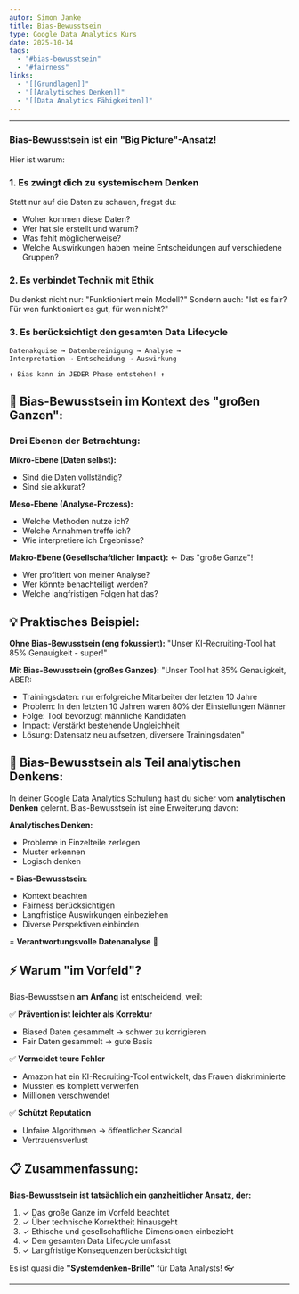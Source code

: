 ```yaml
---
autor: Simon Janke
title: Bias-Bewusstsein
type: Google Data Analytics Kurs
date: 2025-10-14
tags:
  - "#bias-bewusstsein"
  - "#fairness"
links:
  - "[[Grundlagen]]"
  - "[[Analytisches Denken]]"
  - "[[Data Analytics Fähigkeiten]]"
---
```

---

###  Bias-Bewusstsein ist  ein "Big Picture"-Ansatz!

Hier ist warum:

### 1. **Es zwingt dich zu systemischem Denken**

Statt nur auf die Daten zu schauen, fragst du:

- Woher kommen diese Daten?
- Wer hat sie erstellt und warum?
- Was fehlt möglicherweise?
- Welche Auswirkungen haben meine Entscheidungen auf verschiedene Gruppen?

### 2. **Es verbindet Technik mit Ethik**

Du denkst nicht nur: "Funktioniert mein Modell?" Sondern auch: "Ist es fair? Für wen funktioniert es gut, für wen nicht?"

### 3. **Es berücksichtigt den gesamten Data Lifecycle**

```
Datenakquise → Datenbereinigung → Analyse → 
Interpretation → Entscheidung → Auswirkung

↑ Bias kann in JEDER Phase entstehen! ↑
```

## 🔄 Bias-Bewusstsein im Kontext des "großen Ganzen":

### **Drei Ebenen der Betrachtung:**

**Mikro-Ebene (Daten selbst):**

- Sind die Daten vollständig?
- Sind sie akkurat?

**Meso-Ebene (Analyse-Prozess):**

- Welche Methoden nutze ich?
- Welche Annahmen treffe ich?
- Wie interpretiere ich Ergebnisse?

**Makro-Ebene (Gesellschaftlicher Impact):** ← Das "große Ganze"!

- Wer profitiert von meiner Analyse?
- Wer könnte benachteiligt werden?
- Welche langfristigen Folgen hat das?

## 💡 Praktisches Beispiel:

**Ohne Bias-Bewusstsein (eng fokussiert):** "Unser KI-Recruiting-Tool hat 85% Genauigkeit - super!"

**Mit Bias-Bewusstsein (großes Ganzes):** "Unser Tool hat 85% Genauigkeit, ABER:

- Trainingsdaten: nur erfolgreiche Mitarbeiter der letzten 10 Jahre
- Problem: In den letzten 10 Jahren waren 80% der Einstellungen Männer
- Folge: Tool bevorzugt männliche Kandidaten
- Impact: Verstärkt bestehende Ungleichheit
- Lösung: Datensatz neu aufsetzen, diversere Trainingsdaten"

## 🎯 Bias-Bewusstsein als Teil analytischen Denkens:

In deiner Google Data Analytics Schulung hast du sicher vom **analytischen Denken** gelernt. Bias-Bewusstsein ist eine Erweiterung davon:

**Analytisches Denken:**

- Probleme in Einzelteile zerlegen
- Muster erkennen
- Logisch denken

**+ Bias-Bewusstsein:**

- Kontext beachten
- Fairness berücksichtigen
- Langfristige Auswirkungen einbeziehen
- Diverse Perspektiven einbinden

= **Verantwortungsvolle Datenanalyse** 🎯

## ⚡ Warum "im Vorfeld"?

Bias-Bewusstsein **am Anfang** ist entscheidend, weil:

✅ **Prävention ist leichter als Korrektur**

- Biased Daten gesammelt → schwer zu korrigieren
- Fair Daten gesammelt → gute Basis

✅ **Vermeidet teure Fehler**

- Amazon hat ein KI-Recruiting-Tool entwickelt, das Frauen diskriminierte
- Mussten es komplett verwerfen
- Millionen verschwendet

✅ **Schützt Reputation**

- Unfaire Algorithmen → öffentlicher Skandal
- Vertrauensverlust

## 📋 Zusammenfassung:

**Bias-Bewusstsein ist tatsächlich ein ganzheitlicher Ansatz, der:**

1. ✓ Das große Ganze im Vorfeld beachtet
2. ✓ Über technische Korrektheit hinausgeht
3. ✓ Ethische und gesellschaftliche Dimensionen einbezieht
4. ✓ Den gesamten Data Lifecycle umfasst
5. ✓ Langfristige Konsequenzen berücksichtigt

Es ist quasi die **"Systemdenken-Brille"** für Data Analysts! 👓

---
